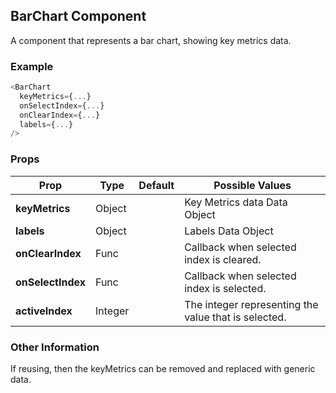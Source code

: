 ## BarChart Component
A component that represents a bar chart, showing key metrics data.

### Example

```js
<BarChart
  keyMetrics={...}
  onSelectIndex={...}
  onClearIndex={...}
  labels={...}
/>
```

### Props

| Prop          | Type     | Default     | Possible Values
| ------------- | -------- | ----------- | ---------------------------------------------
| **keyMetrics**    | Object   |             | Key Metrics data Data Object
| **labels**    | Object   |             | Labels Data Object
| **onClearIndex**    | Func   |             | Callback when selected index is cleared.
| **onSelectIndex**    | Func   |             | Callback when selected index is selected.
| **activeIndex**    | Integer   |             | The integer representing the value that is selected.


### Other Information
If reusing, then the keyMetrics can be removed and replaced with generic data.
